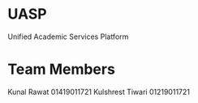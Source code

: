 # UASP
Unified Academic Services Platform

# Team Members
Kunal Rawat   01419011721
Kulshrest Tiwari 01219011721
